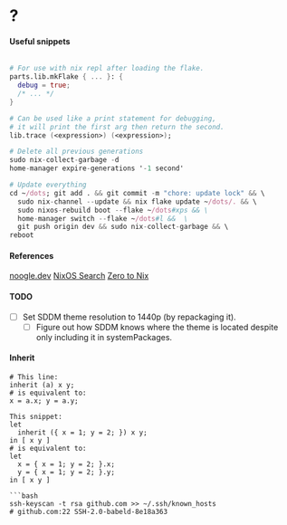 # ?

#### Useful snippets

```nix

# For use with nix repl after loading the flake.
parts.lib.mkFlake { ... }: {
  debug = true;
  /* ... */
}

# Can be used like a print statement for debugging,
# it will print the first arg then return the second.
lib.trace (<expression>) (<expression>);

# Delete all previous generations
sudo nix-collect-garbage -d
home-manager expire-generations '-1 second'

# Update everything
cd ~/dots; git add . && git commit -m "chore: update lock" && \
  sudo nix-channel --update && nix flake update ~/dots/. && \
  sudo nixos-rebuild boot --flake ~/dots#xps && \
  home-manager switch --flake ~/dots#l &&  \
  git push origin dev && sudo nix-collect-garbage && \
reboot
```

#### References

[noogle.dev](https://noogle.dev)
[NixOS Search](https://search.nixos.org/packages?channel=unstable)
[Zero to Nix](https://zero-to-nix.com)

#### TODO

- [ ] Set SDDM theme resolution to 1440p (by repackaging it).
  - [ ] Figure out how SDDM knows where the theme is located despite only including it in systemPackages.

#### Inherit

```
# This line:
inherit (a) x y;
# is equivalent to:
x = a.x; y = a.y;
```

```
This snippet:
let
  inherit ({ x = 1; y = 2; }) x y;
in [ x y ]
# is equivalent to:
let
  x = { x = 1; y = 2; }.x;
  y = { x = 1; y = 2; }.y;
in [ x y ]

```bash
ssh-keyscan -t rsa github.com >> ~/.ssh/known_hosts
# github.com:22 SSH-2.0-babeld-8e18a363
```

